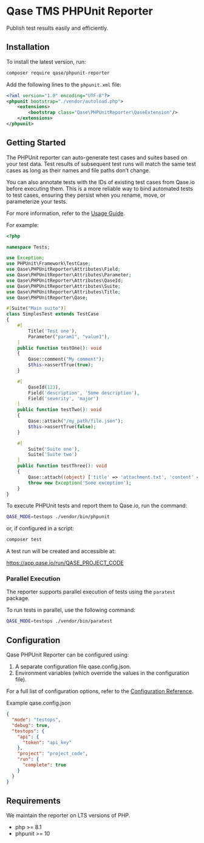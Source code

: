 # Qase TMS PHPUnit Reporter

Publish test results easily and efficiently.

## Installation

To install the latest version, run:

```sh
composer require qase/phpunit-reporter 
```

Add the following lines to the `phpunit.xml` file:

```xml
<?xml version="1.0" encoding="UTF-8"?>
<phpunit bootstrap="./vendor/autoload.php">
    <extensions>
        <bootstrap class="Qase\PHPUnitReporter\QaseExtension"/>
    </extensions>
</phpunit>
```

## Getting Started

The PHPUnit reporter can auto-generate test cases and suites based on your test data.
Test results of subsequent test runs will match the same test cases as long as their names and file paths don’t change.

You can also annotate tests with the IDs of existing test cases from Qase.io before executing them.
This is a more reliable way to bind automated tests to test cases, ensuring they persist when you rename, move, or
parameterize your tests.

For more information, refer to the [Usage Guide](docs/usage.md).

For example:

```php
<?php

namespace Tests;

use Exception;
use PHPUnit\Framework\TestCase;
use Qase\PHPUnitReporter\Attributes\Field;
use Qase\PHPUnitReporter\Attributes\Parameter;
use Qase\PHPUnitReporter\Attributes\QaseId;
use Qase\PHPUnitReporter\Attributes\Suite;
use Qase\PHPUnitReporter\Attributes\Title;
use Qase\PHPUnitReporter\Qase;

#[Suite("Main suite")]
class SimplesTest extends TestCase
{
    #[
        Title('Test one'),
        Parameter("param1", "value1"),
    ]
    public function testOne(): void
    {
        Qase::comment("My comment");
        $this->assertTrue(true);
    }

    #[
        QaseId(123),
        Field('description', 'Some description'),
        Field('severity', 'major')
    ]
    public function testTwo(): void
    {
        Qase::attach("/my_path/file.json");
        $this->assertTrue(false);
    }

    #[
        Suite('Suite one'),
        Suite('Suite two')
    ]
    public function testThree(): void
    {
        Qase::attach((object) ['title' => 'attachment.txt', 'content' => 'Some string', 'mime' => 'text/plain']);
        throw new Exception('Some exception');
    }
}
```

To execute PHPUnit tests and report them to Qase.io, run the command:

```bash
QASE_MODE=testops ./vendor/bin/phpunit
```

or, if configured in a script:

```bash
composer test
```

A test run will be created and accessible at:

https://app.qase.io/run/QASE_PROJECT_CODE

### Parallel Execution

The reporter supports parallel execution of tests using the `paratest` package.

To run tests in parallel, use the following command:

```bash
QASE_MODE=testops ./vendor/bin/paratest
```

## Configuration

Qase PHPUnit Reporter can be configured using:

1. A separate configuration file qase.config.json.
2. Environment variables (which override the values in the configuration file).

For a full list of configuration options, refer to
the [Configuration Reference](https://github.com/qase-tms/qase-php-commons/blob/main/README.md#configuration).

Example qase.config.json

```json
{
  "mode": "testops",
  "debug": true,
  "testops": {
    "api": {
      "token": "api_key"
    },
    "project": "project_code",
    "run": {
      "complete": true
    }
  }
}
```

## Requirements

We maintain the reporter on LTS versions of PHP.

- php >= 8.1
- phpunit >= 10

